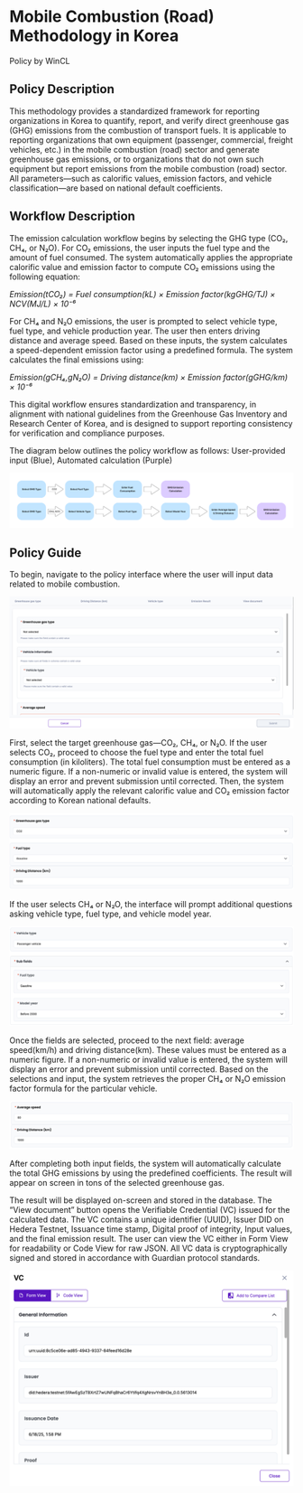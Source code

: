 # Mobile Combustion (Road) Methodology in Korea

Policy by WinCL

## Policy Description

This methodology provides a standardized framework for reporting organizations in Korea to quantify, report, and verify direct greenhouse gas (GHG) emissions from the combustion of transport fuels. It is applicable to reporting organizations that own equipment (passenger, commercial, freight vehicles, etc.) in the mobile combustion (road) sector and generate greenhouse gas emissions, or to organizations that do not own such equipment but report emissions from the mobile combustion (road) sector. All parameters—such as calorific values, emission factors, and vehicle classification—are based on national default coefficients.

## Workflow Description

The emission calculation workflow begins by selecting the GHG type (CO₂, CH₄, or N₂O). For CO₂ emissions, the user inputs the fuel type and the amount of fuel consumed. The system automatically applies the appropriate calorific value and emission factor to compute CO₂ emissions using the following equation:

*Emission(tCO₂) = Fuel consumption(kL) × Emission factor(kgGHG/TJ) × NCV(MJ/L) × 10⁻⁶*

For CH₄ and N₂O emissions, the user is prompted to select vehicle type, fuel type, and vehicle production year. The user then enters driving distance and average speed. Based on these inputs, the system calculates a speed-dependent emission factor using a predefined formula. The system calculates the final emissions using: 

*Emission(gCH₄,gN₂O) = Driving distance(km) × Emission factor(gGHG/km) × 10⁻⁶*

This digital workflow ensures standardization and transparency, in alignment with national guidelines from the Greenhouse Gas Inventory and Research Center of Korea, and is designed to support reporting consistency for verification and compliance purposes.

The diagram below outlines the policy workflow as follows: User-provided input (Blue), Automated calculation (Purple)

![Workflow](./images/method1.png)


## Policy Guide

To begin, navigate to the policy interface where the user will input data related to mobile combustion. 

![guide1](./images/road5.png)

First, select the target greenhouse gas—CO₂, CH₄, or N₂O.
If the user selects CO₂, proceed to choose the fuel type and enter the total fuel consumption (in kiloliters). The total fuel consumption must be entered as a numeric figure. If a non-numeric or invalid value is entered, the system will display an error and prevent submission until corrected. Then, the system will automatically apply the relevant calorific value and CO₂ emission factor according to Korean national defaults.

![guide2](./images/road1.png)

If the user selects CH₄ or N₂O, the interface will prompt additional questions asking vehicle type, fuel type, and vehicle model year.

![guide2](./images/road2.png)

Once the fields are selected, proceed to the next field: average speed(km/h) and driving distance(km). These values must be entered as a numeric figure. If a non-numeric or invalid value is entered, the system will display an error and prevent submission until corrected. Based on the selections and input, the system retrieves the proper CH₄ or N₂O emission factor formula for the particular vehicle. 

![guide2](./images/road3.png)

After completing both input fields, the system will automatically calculate the total GHG emissions by using the predefined coefficients. The result will appear on screen in tons of the selected greenhouse gas.

The result will be displayed on-screen and stored in the database. The “View document” button opens the Verifiable Credential (VC) issued for the calculated data. The VC contains a unique identifier (UUID), Issuer DID on Hedera Testnet, Issuance time stamp, Digital proof of integrity, Input values, and the final emission result. The user can view the VC either in Form View for readability or Code View for raw JSON. All VC data is cryptographically signed and stored in accordance with Guardian protocol standards.

![guide2](./images/road6.png)